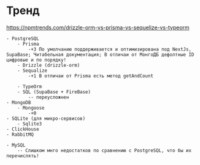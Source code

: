 # Тренд
https://npmtrends.com/drizzle-orm-vs-prisma-vs-sequelize-vs-typeorm

	- PostgreSQL
		- Prisma
			-+3 По умолчанию поддерживается и оптимизирована под NextJs, SupaBase; Читабельная документация; В отличаи от МонгоДБ дефолтные ID цифровые и по порядку!
		- Drizzle (drizzle-orm)
		- Sequalize
			-+1 В отличаи от Prisma есть метод getAndCount

		- TypeOrm
		- SQL (SupaBase + FireBase)
			-- переусложнен
	- MongoDB
		- Mongoose
			-+0 
	- SQLite (для микро-сервисов)
		- Sqlite3
	- ClickHouse
	- RabbitMQ


<!-- Не рекомендуется к использованию (интенсивно устаревает) -->
	- MySQL
		-- Слишком мнго недостатков по сравнению с PostgreSQL, что бы их перечислять!